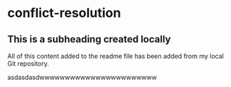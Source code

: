 # conflict-resolution 

## This is a subheading created locally

All of this content added to the readme file has been added from my local Git repository.




asdasdasdwwwwwwwwwwwwwwwwwwwwwww